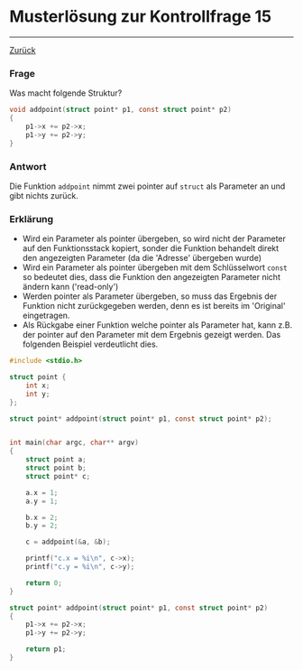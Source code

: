 # Musterlösung zur Kontrollfrage 15
---
[Zurück](README.md)

### Frage
Was macht folgende Struktur?
```c
void addpoint(struct point* p1, const struct point* p2)
{
	p1->x += p2->x;
	p1->y += p2->y;
}
```

### Antwort
Die Funktion `addpoint` nimmt zwei pointer auf `struct` als Parameter an
und gibt nichts zurück.

### Erklärung
* Wird ein Parameter als pointer übergeben, so wird nicht der Parameter auf den Funktionsstack kopiert, sonder die Funktion behandelt direkt den angezeigten Parameter (da die 'Adresse' übergeben wurde)
* Wird ein Parameter als pointer übergeben mit dem Schlüsselwort `const` so bedeutet dies, dass die Funktion den angezeigten Parameter nicht ändern kann ('read-only')
* Werden pointer als Parameter übergeben, so muss das Ergebnis der Funktion nicht zurückgegeben werden, denn es ist bereits im 'Original' eingetragen.
* Als Rückgabe einer Funktion welche pointer als Parameter hat, kann z.B. der pointer auf den Parameter mit dem Ergebnis gezeigt werden. Das folgenden Beispiel verdeutlicht dies.
```c
#include <stdio.h>

struct point {
	int x;
	int y;
};

struct point* addpoint(struct point* p1, const struct point* p2);


int main(char argc, char** argv)
{
	struct point a;
	struct point b;
	struct point* c;

	a.x = 1;
	a.y = 1;

	b.x = 2;
	b.y = 2;

	c = addpoint(&a, &b);

	printf("c.x = %i\n", c->x);
	printf("c.y = %i\n", c->y);

	return 0;
}

struct point* addpoint(struct point* p1, const struct point* p2)
{
	p1->x += p2->x;
	p1->y += p2->y;

	return p1;
}
```
